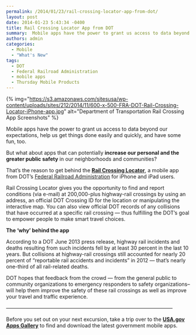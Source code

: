 ```yaml
---
permalink: /2014/01/23/rail-crossing-locator-app-from-dot/
layout: post
date: 2014-01-23 5:43:34 -0400
title: Rail Crossing Locator App from DOT
summary:  Mobile apps have the power to grant us access to data beyond our expectations, help us get things done easily and quickly, and have some fun, too. But what about apps that can potentially&nbsp;increase our personal and the greater public safety&nbsp;in our neighborhoods and communities?
authors: admin
categories:
  - Mobile
  - "What's New"
tags:
  - DOT
  - Federal Railroad Administration
  - mobile apps
  - Thursday Mobile Products
---
```


{% img="https://s3.amazonaws.com/sitesusa/wp-content/uploads/sites/212/2014/11/600-x-500-FRA-DOT-Rail-Crossing-Locator-iPhone-app.jpg" alt="Department of Transportation Rail Crossing App Screenshots" %}

Mobile apps have the power to grant us access to data beyond our expectations, help us get things done easily and quickly, and have some fun, too.

But what about apps that can potentially **increase our personal and the greater public safety** in our neighborhoods and communities?

That&#8217;s the reason to get behind the [**Rail Crossing Locator**](https://itunes.apple.com/us/app/rail-crossing-locator/id643005214?mt=8), a mobile app from DOT&#8217;s [Federal Railroad Administration](http://www.fra.dot.gov/) for iPhone and iPad users.

Rail Crossing Locator gives you the opportunity to find and report conditions (via e-mail) at 200,000-plus highway-rail crossings by using an address, an official DOT Crossing ID for the location or  manipulating the interactive map.  You can also view official DOT records of any collisions that have occurred at a specific rail crossing &#8212; thus fulfilling the DOT&#8217;s goal to empower people to make smart travel choices.

**The &#8216;why&#8217; behind the app**

According to a DOT June 2013 press release, highway rail incidents and deaths resulting from such incidents fell by at least 30 percent in the last 10 years. But collisions at highway-rail crossings still accounted for nearly 20 percent of &#8220;reportable rail accidents and incidents&#8221; in 2012 &#8212; that&#8217;s nearly one-third of all rail-related deaths.

DOT hopes that feedback from the crowd &#8212; from the general public to community organizations to emergency responders to safety organizations&#8211; will help them improve the safety of these rail crossings as well as improve your travel and traffic experience.

&#8212;&#8212;&#8212;&#8212;&#8212;&#8212;&#8212;&#8212;&#8212;&#8212;&#8212;&#8212;&#8212;&#8212;&#8212;&#8212;&#8212;&#8212;&#8212;&#8212;&#8212;&#8212;&#8212;&#8212;&#8212;&#8212;&#8212;&#8212;&#8212;&#8212;&#8212;&#8212;&#8211;

Before you set out on your next excursion, take a trip over to the [**USA.gov Apps Gallery**](http://apps.usa.gov) to find and download the latest government mobile apps.